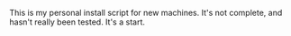 This is my personal install script for new machines. It's not complete,
and hasn't really been tested. It's a start.
